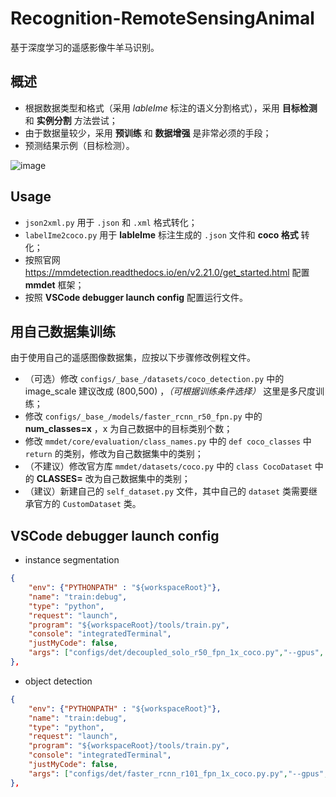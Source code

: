 # Recognition-RemoteSensingAnimal
基于深度学习的遥感影像牛羊马识别。

## 概述
- 根据数据类型和格式（采用 *lableIme* 标注的语义分割格式），采用 **目标检测** 和 **实例分割** 方法尝试；
- 由于数据量较少，采用 **预训练** 和 **数据增强** 是非常必须的手段；
- 预测结果示例（目标检测）。

![image](https://user-images.githubusercontent.com/59753705/160855029-c45cbb0f-9f70-436d-b6b1-3526f729ecbf.png)

## Usage
- `json2xml.py` 用于 `.json` 和 `.xml` 格式转化；
- `labelIme2coco.py` 用于 **lableIme** 标注生成的 `.json` 文件和 **coco 格式** 转化；
- 按照官网 https://mmdetection.readthedocs.io/en/v2.21.0/get_started.html 配置 **mmdet** 框架；
- 按照 **VSCode debugger launch config** 配置运行文件。

## 用自己数据集训练
由于使用自己的遥感图像数据集，应按以下步骤修改例程文件。
- （可选）修改 `configs/_base_/datasets/coco_detection.py` 中的 image_scale 建议改成 (800,500) ，*（可根据训练条件选择）* 这里是多尺度训练；
- 修改 `configs/_base_/models/faster_rcnn_r50_fpn.py` 中的 **num_classes=x** ，x 为自己数据中的目标类别个数；
- 修改 `mmdet/core/evaluation/class_names.py` 中的 `def coco_classes` 中 `return` 的类别，修改为自己数据集中的类别；
- （不建议）修改官方库 ``mmdet/datasets/coco.py`` 中的 `class CocoDataset` 中的 **CLASSES=** 改为自己数据集中的类别；
- （建议）新建自己的 ``self_dataset.py`` 文件，其中自己的 `dataset` 类需要继承官方的 `CustomDataset` 类。

## VSCode debugger launch config
- instance segmentation
``` json
{
    "env": {"PYTHONPATH" : "${workspaceRoot}"},
    "name": "train:debug",
    "type": "python",
    "request": "launch",
    "program": "${workspaceRoot}/tools/train.py",
    "console": "integratedTerminal",
    "justMyCode": false,
    "args": ["configs/det/decoupled_solo_r50_fpn_1x_coco.py","--gpus", "1"]
},
```
- object detection
``` json
{
    "env": {"PYTHONPATH" : "${workspaceRoot}"},
    "name": "train:debug",
    "type": "python",
    "request": "launch",
    "program": "${workspaceRoot}/tools/train.py",
    "console": "integratedTerminal",
    "justMyCode": false,
    "args": ["configs/det/faster_rcnn_r101_fpn_1x_coco.py.py","--gpus", "1"]
},
```
